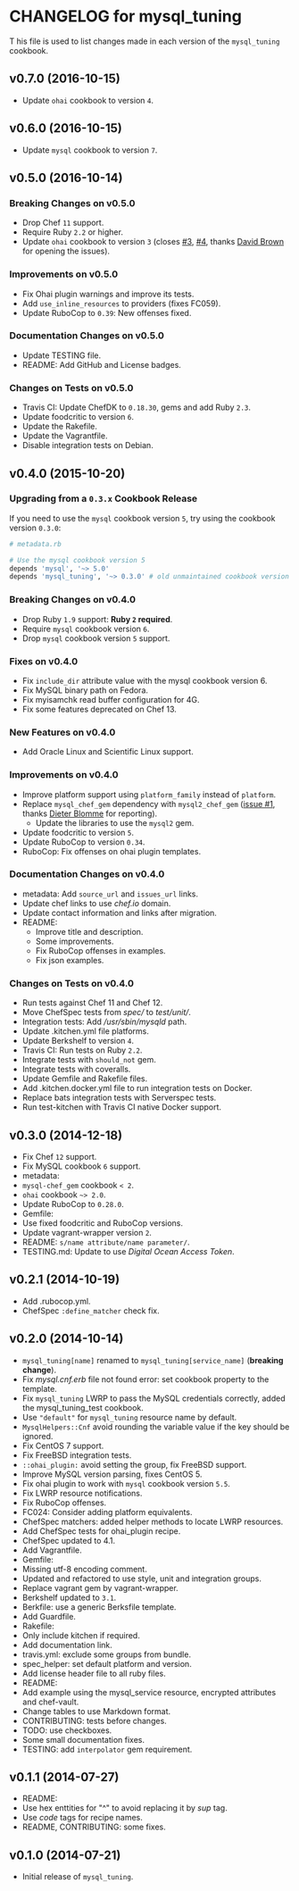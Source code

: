CHANGELOG for mysql_tuning
==========================

T his file is used to list changes made in each version of the `mysql_tuning` cookbook.

## v0.7.0 (2016-10-15)

* Update `ohai` cookbook to version `4`.

## v0.6.0 (2016-10-15)

* Update `mysql` cookbook to version `7`.

## v0.5.0 (2016-10-14)

### Breaking Changes on v0.5.0

* Drop Chef `11` support.
* Require Ruby `2.2` or higher.
* Update `ohai` cookbook to version `3` (closes [#3](https://github.com/zuazo/mysql_tuning-cookbook/issues/3), [#4](https://github.com/zuazo/mysql_tuning-cookbook/issues/4), thanks [David Brown](https://github.com/dmlb2000) for opening the issues).

### Improvements on v0.5.0

* Fix Ohai plugin warnings and improve its tests.
* Add `use_inline_resources` to providers (fixes FC059).
* Update RuboCop to `0.39`: New offenses fixed.

### Documentation Changes on v0.5.0

* Update TESTING file.
* README: Add GitHub and License badges.

### Changes on Tests on v0.5.0

* Travis CI: Update ChefDK to `0.18.30`, gems and add Ruby `2.3`.
* Update foodcritic to version `6`.
* Update the Rakefile.
* Update the Vagrantfile.
* Disable integration tests on Debian.

## v0.4.0 (2015-10-20)

### Upgrading from a `0.3.x` Cookbook Release

If you need to use the `mysql` cookbook version `5`, try using the cookbook version `0.3.0`:

```ruby
# metadata.rb

# Use the mysql cookbook version 5
depends 'mysql', '~> 5.0'
depends 'mysql_tuning', '~> 0.3.0' # old unmaintained cookbook version
```

### Breaking Changes on v0.4.0

* Drop Ruby `1.9` support: **Ruby `2` required**.
* Require `mysql` cookbook version `6`.
 * Drop `mysql` cookbook version `5` support.

### Fixes on v0.4.0

* Fix `include_dir` attribute value with the mysql cookbook version 6.
* Fix MySQL binary path on Fedora.
* Fix myisamchk read buffer configuration for 4G.
* Fix some features deprecated on Chef 13.

### New Features on v0.4.0

* Add Oracle Linux and Scientific Linux support.

### Improvements on v0.4.0

* Improve platform support using `platform_family` instead of `platform`.
* Replace `mysql_chef_gem` dependency with `mysql2_chef_gem` ([issue #1](https://github.com/zuazo/mysql_tuning-cookbook/issues/1), thanks [Dieter Blomme](https://github.com/daften) for reporting).
  * Update the libraries to use the `mysql2` gem.
* Update foodcritic to version `5`.
* Update RuboCop to version `0.34`.
* RuboCop: Fix offenses on ohai plugin templates.

### Documentation Changes on v0.4.0

* metadata: Add `source_url` and `issues_url` links.
* Update chef links to use *chef.io* domain.
* Update contact information and links after migration.
* README:
  * Improve title and description.
  * Some improvements.
  * Fix RuboCop offenses in examples.
  * Fix json examples.

### Changes on Tests on v0.4.0

* Run tests against Chef 11 and Chef 12.
* Move ChefSpec tests from *spec/* to *test/unit/*.
* Integration tests: Add */usr/sbin/mysqld* path.
* Update .kitchen.yml file platforms.
* Update Berkshelf to version `4`.
* Travis CI: Run tests on Ruby `2.2`.
* Integrate tests with `should_not` gem.
* Integrate tests with coveralls.
* Update Gemfile and Rakefile files.
* Add .kitchen.docker.yml file to run integration tests on Docker.
* Replace bats integration tests with Serverspec tests.
* Run test-kitchen with Travis CI native Docker support.

## v0.3.0 (2014-12-18)

* Fix Chef `12` support.
* Fix MySQL cookbook `6` support.
* metadata:
 * `mysql-chef_gem` cookbook `< 2`.
 * `ohai` cookbook `~> 2.0`.
* Update RuboCop to `0.28.0`.
* Gemfile:
 * Use fixed foodcritic and RuboCop versions.
 * Update vagrant-wrapper version `2`.
* README: `s/name attribute/name parameter/`.
* TESTING.md: Update to use *Digital Ocean Access Token*.

## v0.2.1 (2014-10-19)

* Add .rubocop.yml.
* ChefSpec `:define_matcher` check fix.

## v0.2.0 (2014-10-14)

* `mysql_tuning[name]` renamed to `mysql_tuning[service_name]` (**breaking change**).
* Fix *mysql.cnf.erb* file not found error: set cookbook property to the template.
* Fix `mysql_tuning` LWRP to pass the MySQL credentials correctly, added the mysql_tuning_test cookbook.
* Use `"default"` for `mysql_tuning` resource name by default.
* `MysqlHelpers::Cnf` avoid rounding the variable value if the key should be ignored.
* Fix CentOS 7 support.
* Fix FreeBSD integration tests.
* `::ohai_plugin:` avoid setting the group, fix FreeBSD support.
* Improve MySQL version parsing, fixes CentOS 5.
* Fix ohai plugin to work with `mysql` cookbook version `5.5`.
* Fix LWRP resource notifications.
* Fix RuboCop offenses.
* FC024: Consider adding platform equivalents.
* ChefSpec matchers: added helper methods to locate LWRP resources.
* Add ChefSpec tests for ohai_plugin recipe.
* ChefSpec updated to 4.1.
* Add Vagrantfile.
* Gemfile:
 * Missing utf-8 encoding comment.
 * Updated and refactored to use style, unit and integration groups.
 * Replace vagrant gem by vagrant-wrapper.
 * Berkshelf updated to `3.1`.
* Berkfile: use a generic Berksfile template.
* Add Guardfile.
* Rakefile:
 * Only include kitchen if required.
 * Add documentation link.
* travis.yml: exclude some groups from bundle.
* spec_helper: set default platform and version.
* Add license header file to all ruby files.
* README:
 * Add example using the mysql_service resource, encrypted attributes and chef-vault.
 * Change tables to use Markdown format.
* CONTRIBUTING: tests before changes.
* TODO: use checkboxes.
* Some small documentation fixes.
* TESTING: add `interpolator` gem requirement.

## v0.1.1 (2014-07-27)

* README:
 * Use hex enttities for "^" to avoid replacing it by *sup* tag.
 * Use *code* tags for recipe names.
 * README, CONTRIBUTING: some fixes.

## v0.1.0 (2014-07-21)

* Initial release of `mysql_tuning`.
